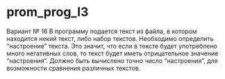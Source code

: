 # prom_prog_l3
Вариант № 16
В программу подается текст из файла, в котором находится некий текст, либо набор текстов.
Необходимо определить “настроение” текста. Это значит, что если в тексте будет употреблено много
негативных слов, то текст будет иметь отрицательное значение “настроения”. Должно быть вычислено
точно число “настроения”, для возможности сравнения различных текстов.
